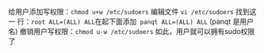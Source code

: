 给用户添加写权限：``` chmod u+w /etc/sudoers ```
编辑文件 ``` vi /etc/sudoers ```
找到这一 行：``` root ALL=(ALL) ALL ```在起下面添加``` panqt ALL=(ALL) ALL``` (panqt 是用户名)
撤销用户写权限：``` chmod u-w /etc/sudoers ```
如此，用户就可以拥有sudo权限了
